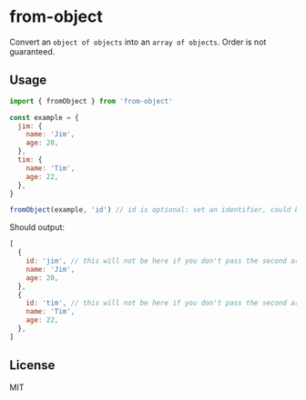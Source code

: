 # from-object

Convert an `object of objects` into an `array of objects`.
Order is not guaranteed.

## Usage

```js
import { fromObject } from 'from-object'

const example = {
  jim: {
    name: 'Jim',
    age: 20,
  },
  tim: {
    name: 'Tim',
    age: 22,
  },
}

fromObject(example, 'id') // id is optional: set an identifier, could be anything
```

Should output:

```js
[
  {
    id: 'jim', // this will not be here if you don't pass the second argument
    name: 'Jim',
    age: 20,
  },
  {
    id: 'tim', // this will not be here if you don't pass the second argument
    name: 'Tim',
    age: 22,
  },
]
```

## License

MIT
